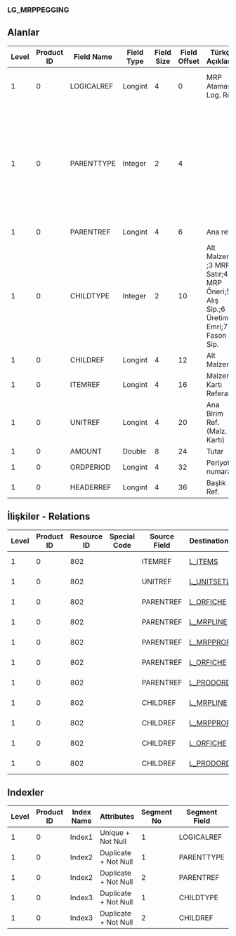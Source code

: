 ### LG_MRPPEGGING

## Alanlar

**Level**|**Product ID**|**Field Name**|**Field Type**|**Field Size**|**Field Offset**|**Türkçe Açıklama**|**Expression**
-----|-----|-----|-----|-----|-----|-----|-----
1|0|LOGICALREF|Longint|4|0|MRP Ataması Log. Ref.|MRP Assignment Logical Reference
1|0|PARENTTYPE|Integer|2|4||Parent Type ;1 Sales Order;2 User Demand;3 MRP Line;4 MRP Proposal;5 Purchase Order;6 Production Order;7 Subcontracting Order
1|0|PARENTREF|Longint|4|6|Ana ref.|Parent Reference
1|0|CHILDTYPE|Integer|2|10|Alt Malzeme ;3 MRP Satır;4 MRP Öneri;5 Alış Sip.;6 Üretim Emri;7 Fason Sip.|Child Type ;3 MRP Line;4 MRP Proposal;5 Purchase Order;6 Production Order;7 Subcontracting Order
1|0|CHILDREF|Longint|4|12|Alt Malzeme|Child Reference
1|0|ITEMREF|Longint|4|16|Malzeme Kartı Referansı|Item Card Reference
1|0|UNITREF|Longint|4|20|Ana Birim Ref. (Malz. Kartı)|Main Unit Reference on Item Card
1|0|AMOUNT|Double|8|24|Tutar|Amount
1|0|ORDPERIOD|Longint|4|32|Periyot numarası|Period Number
1|0|HEADERREF|Longint|4|36|Başlık Ref.|Header Reference

## İlişkiler - Relations
**Level**|**Product ID**|**Resource ID**|**Special Code**|**Source Field**|**Destination Table**|**Destination Field**|**Relation Type**|**Extra Condition**
-----|-----|-----|-----|-----|-----|-----|-----|-----
1|0|802||ITEMREF|[L_ITEMS](../LG_ITEMS "L_ITEMS")|LOGICALREF|one-to-one|
1|0|802||UNITREF|[L_UNITSETL](../LG_UNITSETL "L_UNITSETL")|LOGICALREF|one-to-one|
1|0|802||PARENTREF|[L_ORFICHE](../LG_ORFICHE "L_ORFICHE")|LOGICALREF|one-to-one|PARENTTYPE = 1
1|0|802||PARENTREF|[L_MRPLINE](../LG_MRPLINE "L_MRPLINE")|LOGICALREF|one-to-one|PARENTTYPE = 3
1|0|802||PARENTREF|[L_MRPPROPOSAL](../LG_MRPPROPOSAL "L_MRPPROPOSAL")|LOGICALREF|one-to-one|PARENTTYPE = 4
1|0|802||PARENTREF|[L_ORFICHE](../LG_ORFICHE "L_ORFICHE")|LOGICALREF|one-to-one|PARENTTYPE = 5
1|0|802||PARENTREF|[L_PRODORD](../LG_PRODORD "L_PRODORD")|LOGICALREF|one-to-one|PARENTTYPE = 6
1|0|802||CHILDREF|[L_MRPLINE](../LG_MRPLINE "L_MRPLINE")|LOGICALREF|one-to-one|CHILDTYPE = 3
1|0|802||CHILDREF|[L_MRPPROPOSAL](../LG_MRPPROPOSAL "L_MRPPROPOSAL")|LOGICALREF|one-to-one|CHILDTYPE = 4
1|0|802||CHILDREF|[L_ORFICHE](../LG_ORFICHE "L_ORFICHE")|LOGICALREF|one-to-one|CHILDTYPE = 5
1|0|802||CHILDREF|[L_PRODORD](../LG_PRODORD "L_PRODORD")|LOGICALREF|one-to-one|CHILDTYPE = 6

## Indexler
**Level**|**Product ID**|**Index Name**|**Attributes**|**Segment No**|**Segment Field**|**Sense**
-----|-----|-----|-----|-----|-----|-----
1|0|Index1|Unique + Not Null|1|LOGICALREF|Ascending
1|0|Index2|Duplicate + Not Null|1|PARENTTYPE|Ascending
1|0|Index2|Duplicate + Not Null|2|PARENTREF|Ascending
1|0|Index3|Duplicate + Not Null|1|CHILDTYPE|Ascending
1|0|Index3|Duplicate + Not Null|2|CHILDREF|Ascending
